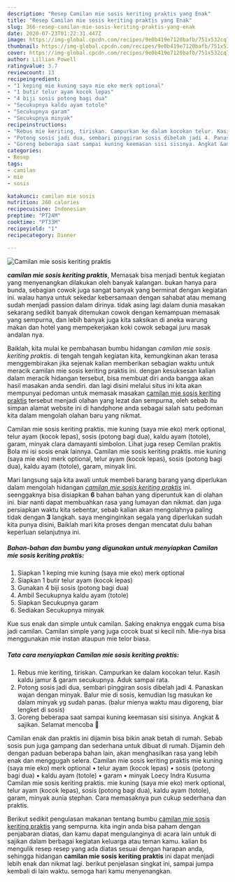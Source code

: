 ```yaml
---
description: "Resep Camilan mie sosis keriting praktis yang Enak"
title: "Resep Camilan mie sosis keriting praktis yang Enak"
slug: 366-resep-camilan-mie-sosis-keriting-praktis-yang-enak
date: 2020-07-23T01:22:31.447Z
image: https://img-global.cpcdn.com/recipes/9e0b419e7120bafb/751x532cq70/camilan-mie-sosis-keriting-praktis-foto-resep-utama.jpg
thumbnail: https://img-global.cpcdn.com/recipes/9e0b419e7120bafb/751x532cq70/camilan-mie-sosis-keriting-praktis-foto-resep-utama.jpg
cover: https://img-global.cpcdn.com/recipes/9e0b419e7120bafb/751x532cq70/camilan-mie-sosis-keriting-praktis-foto-resep-utama.jpg
author: Lillian Powell
ratingvalue: 3.7
reviewcount: 13
recipeingredient:
- "1 keping mie kuning saya mie eko merk optional"
- "1 butir telur ayam kocok lepas"
- "4 biji sosis potong bagi dua"
- "Secukupnya kaldu ayam totole"
- "Secukupnya garam"
- "Secukupnya minyak"
recipeinstructions:
- "Rebus mie keriting, tiriskan. Campurkan ke dalam kocokan telur. Kasih kaldu jamur &amp; garam secukupnya. Aduk sampai rata."
- "Potong sosis jadi dua, sembari pinggiran sosis dibelah jadi 4. Panaskan wajan dengan minyak. Balur mie di sosis, kemudian lsg masukan ke dalam minyak yg sudah panas. (balur mienya waktu mau digoreng, biar lengket di sosis)"
- "Goreng beberapa saat sampai kuning keemasan sisi sisinya. Angkat &amp; sajikan. Selamat mencoba 🥰"
categories:
- Resep
tags:
- camilan
- mie
- sosis

katakunci: camilan mie sosis 
nutrition: 260 calories
recipecuisine: Indonesian
preptime: "PT24M"
cooktime: "PT33M"
recipeyield: "1"
recipecategory: Dinner

---
```



![Camilan mie sosis keriting praktis](https://img-global.cpcdn.com/recipes/9e0b419e7120bafb/751x532cq70/camilan-mie-sosis-keriting-praktis-foto-resep-utama.jpg)

<b><i>camilan mie sosis keriting praktis</i></b>, Memasak bisa menjadi bentuk kegiatan yang menyenangkan dilakukan oleh banyak kalangan. bukan hanya para bunda, sebagian cowok juga sangat banyak yang berminat dengan kegiatan ini. walau hanya untuk sekedar kebersamaan dengan sahabat atau memang sudah menjadi passion dalam dirinya. tidak asing lagi dalam dunia masakan sekarang sedikit banyak ditemukan cowok dengan kemampuan memasak yang sempurna, dan lebih banyak juga kita saksikan di aneka warung makan dan hotel yang mempekerjakan koki cowok sebagai juru masak andalan nya.

Baiklah, kita mulai ke pembahasan bumbu hidangan <i>camilan mie sosis keriting praktis</i>. di tengah tengah kegiatan kita, kemungkinan akan terasa menggembirakan jika sejenak kalian memberikan sebagian waktu untuk meracik camilan mie sosis keriting praktis ini. dengan kesuksesan kalian dalam meracik hidangan tersebut, bisa membuat diri anda bangga akan hasil masakan anda sendiri. dan lagi disini melalui situs ini kita akan mempunyai pedoman untuk memasak masakan <u>camilan mie sosis keriting praktis</u> tersebut menjadi olahan yang lezat dan sempurna, oleh sebab itu simpan alamat website ini di handphone anda sebagai salah satu pedoman kita dalam mengolah olahan baru yang nikmat.

Camilan mie sosis keriting praktis. mie kuning (saya mie eko) merk optional, telur ayam (kocok lepas), sosis (potong bagi dua), kaldu ayam (totole), garam, minyak clara damayanti simbolon. Lihat juga resep Cemilan praktis Bola mi isi sosis enak lainnya. Camilan mie sosis keriting praktis. mie kuning (saya mie eko) merk optional, telur ayam (kocok lepas), sosis (potong bagi dua), kaldu ayam (totole), garam, minyak lini.


Mari langsung saja kita awali untuk membeli barang barang yang diperlukan dalam mengolah hidangan <u><i>camilan mie sosis keriting praktis</i></u> ini. seenggaknya bisa disiapkan <b>6</b> bahan bahan yang diperuntuk kan di olahan ini. biar nanti dapat membuahkan rasa yang lumayan dan nikmat. dan juga persiapkan waktu kita sebentar, sebab kalian akan mengolahnya paling tidak dengan <b>3</b> langkah. saya menginginkan segala yang diperlukan sudah kita punya disini, Baiklah mari kita proses dengan mencatat dulu bahan keperluan selanjutnya ini.

<!--inarticleads1-->

##### Bahan-bahan dan bumbu yang digunakan untuk menyiapkan Camilan mie sosis keriting praktis:

1. Siapkan 1 keping mie kuning (saya mie eko) merk optional
1. Siapkan 1 butir telur ayam (kocok lepas)
1. Gunakan 4 biji sosis (potong bagi dua)
1. Ambil Secukupnya kaldu ayam (totole)
1. Siapkan Secukupnya garam
1. Sediakan Secukupnya minyak


Kue sus enak dan simple untuk camilan. Saking enaknya enggak cuma bisa jadi camilan. Camilan simple yang juga cocok buat si kecil nih. Mie-nya bisa menggunakan mie instan ataupun mie telor biasa. 

<!--inarticleads2-->

##### Tata cara menyiapkan Camilan mie sosis keriting praktis:

1. Rebus mie keriting, tiriskan. Campurkan ke dalam kocokan telur. Kasih kaldu jamur &amp; garam secukupnya. Aduk sampai rata.
1. Potong sosis jadi dua, sembari pinggiran sosis dibelah jadi 4. Panaskan wajan dengan minyak. Balur mie di sosis, kemudian lsg masukan ke dalam minyak yg sudah panas. (balur mienya waktu mau digoreng, biar lengket di sosis)
1. Goreng beberapa saat sampai kuning keemasan sisi sisinya. Angkat &amp; sajikan. Selamat mencoba 🥰


Camilan enak dan praktis ini dijamin bisa bikin anak betah di rumah. Sebab sosis pun juga gampang dan sederhana untuk dibuat di rumah. Dijamin deh dengan paduan beberapa bahan lain, akan menghasilkan rasa yang lebih enak dan menggugah selera. Camilan mie sosis keriting praktis mie kuning (saya mie eko) merk optional • telur ayam (kocok lepas) • sosis (potong bagi dua) • kaldu ayam (totole) • garam • minyak Loecy Indra Kusuma Camilan mie sosis keriting praktis. mie kuning (saya mie eko) merk optional, telur ayam (kocok lepas), sosis (potong bagi dua), kaldu ayam (totole), garam, minyak aunia stephan. Cara memasaknya pun cukup sederhana dan praktis. 

Berikut sedikit pengulasan makanan tentang bumbu <u>camilan mie sosis keriting praktis</u> yang sempurna. kita ingin anda bisa paham dengan penjabaran diatas, dan kamu dapat mengulanginya di acara lain untuk di sajikan dalam berbagai kegiatan keluarga atau teman kamu. kalian bs mengulik resep resep yang ada diatas sesuai dengan harapan anda, sehingga hidangan <b>camilan mie sosis keriting praktis</b> ini dapat menjadi lebih enak dan nikmat lagi. berikut penjelasan singkat ini, sampai jumpa kembali di lain waktu. semoga hari kamu menyenangkan.
